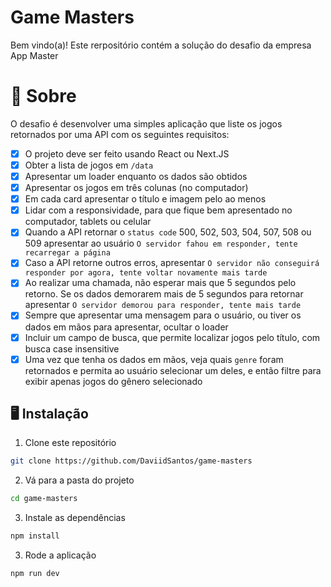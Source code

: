 # Game Masters

Bem vindo(a)! Este rerpositório contém a solução do desafio da empresa App Master

# 🧠 Sobre

O desafio é desenvolver uma simples aplicação que liste os jogos retornados por uma API com os seguintes requisitos:

- [x] O projeto deve ser feito usando React ou Next.JS
- [x] Obter a lista de jogos em `/data`
- [x] Apresentar um loader enquanto os dados são obtidos
- [x] Apresentar os jogos em três colunas (no computador)
- [x] Em cada card apresentar o título e imagem pelo ao menos
- [x] Lidar com a responsividade, para que fique bem apresentado no computador, tablets ou celular
- [x] Quando a API retornar o `status code` 500, 502, 503, 504, 507, 508 ou 509 apresentar ao usuário `O servidor fahou em responder, tente recarregar a página`
- [x] Caso a API retorne outros erros, apresentar `O servidor não conseguirá responder por agora, tente voltar novamente mais tarde`
- [x] Ao realizar uma chamada, não esperar mais que 5 segundos pelo retorno. Se os dados demorarem mais de 5 segundos para retornar apresentar `O servidor demorou para responder, tente mais tarde`
- [x] Sempre que apresentar uma mensagem para o usuário, ou tiver os dados em mãos para apresentar, ocultar o loader
- [x] Incluir um campo de busca, que permite localizar jogos pelo título, com busca case insensitive
- [x] Uma vez que tenha os dados em mãos, veja quais `genre` foram retornados e permita ao usuário selecionar um deles, e então filtre para exibir apenas jogos do gênero selecionado

## 🖥️ Instalação

1. Clone este repositório
```bash
git clone https://github.com/DaviidSantos/game-masters
```

2. Vá para a pasta do projeto
```bash
cd game-masters
```

3. Instale as dependências
```bash
npm install
```

3. Rode a aplicação
```bash
npm run dev
```



